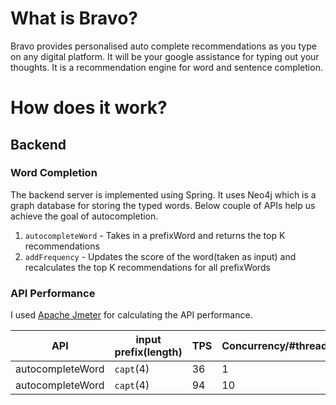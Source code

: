 # What is Bravo?

Bravo provides personalised auto complete recommendations as you type on any digital platform. It will be your google assistance for typing out your thoughts.
It is a recommendation engine for word and sentence completion.

# How does it work?
## Backend
### Word Completion
The backend server is implemented using Spring. It uses Neo4j which is a graph database for storing the typed words.
Below couple of APIs help us achieve the goal of autocompletion.
1. `autocompleteWord` - Takes in a prefixWord and returns the top K recommendations
2. `addFrequency` - Updates the score of the word(taken as input) and recalculates the top K recommendations for all prefixWords

### API Performance
I used [Apache Jmeter](https://jmeter.apache.org/) for calculating the API performance.

| API               | input prefix(length) | TPS | Concurrency/#threads | Avg Latency | P90 Latency | P99 Latency | P100 Latency |
|-------------------|----------------------|-----|----------------------|-------------|-------------|-------------|--------------|
| autocompleteWord  | `capt`(4)            | 36  | 1                    | 27.42       | 30          | 36          | 128          |
 | autocompleteWord  | `capt`(4)            | 94  | 10                   | 159.41      | 191         | 777.3       | 34766        |